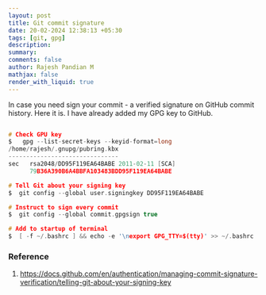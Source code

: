```yaml
---
layout: post
title: Git commit signature 
date: 20-02-2024 12:38:13 +05:30
tags: [git, gpg]
description:
summary:
comments: false
author: Rajesh Pandian M
mathjax: false
render_with_liquid: true
---
```


In case you need sign your commit - a verified signature on GitHub commit history. Here it is. 
I have already added my GPG key to GitHub.

```c

# Check GPU key
$   gpg --list-secret-keys --keyid-format=long
/home/rajesh/.gnupg/pubring.kbx
-------------------------------
sec   rsa2048/DD95F119EA64BABE 2011-02-11 [SCA]
      79B36A390B6A4BBFA103483BDD95F119EA64BABE

# Tell Git about your signing key
$  git config --global user.signingkey DD95F119EA64BABE

# Instruct to sign every commit
$  git config --global commit.gpgsign true

# Add to startup of terminal
$  [ -f ~/.bashrc ] && echo -e '\nexport GPG_TTY=$(tty)' >> ~/.bashrc


```
### Reference
1. [https://docs.github.com/en/authentication/managing-commit-signature-verification/telling-git-about-your-signing-key
](https://docs.github.com/en/authentication/managing-commit-signature-verification/telling-git-about-your-signing-key
)
